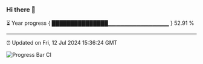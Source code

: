 ### Hi there 👋

⏳ Year progress { ███████████████▁▁▁▁▁▁▁▁▁▁▁▁▁▁▁ } 52.91 %

---

⏰ Updated on Fri, 12 Jul 2024 15:36:24 GMT

![Progress Bar CI](https://github.com/IshwaranRudhara/GIT-ACTION/workflows/Progress%20Bar%20CI/badge.svg)

